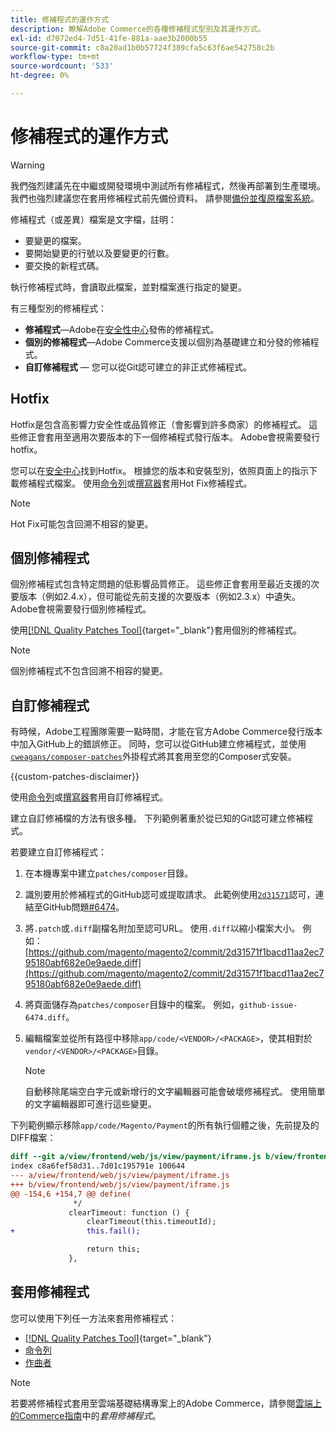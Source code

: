 ```yaml
---
title: 修補程式的運作方式
description: 瞭解Adobe Commerce的各種修補程式型別及其運作方式。
exl-id: d7072ed4-7d51-41fe-881a-aae3b2000b55
source-git-commit: c8a20ad1b0b57724f389cfa5c63f6ae542758c2b
workflow-type: tm+mt
source-wordcount: '533'
ht-degree: 0%

---
```


# 修補程式的運作方式

>[!WARNING]
>
>我們強烈建議先在中繼或開發環境中測試所有修補程式，然後再部署到生產環境。 我們也強烈建議您在套用修補程式前先備份資料。 請參閱[備份並復原檔案系統](../../installation/tutorials/backup.md)。

修補程式（或差異）檔案是文字檔，註明：

- 要變更的檔案。
- 要開始變更的行號以及要變更的行數。
- 要交換的新程式碼。

執行修補程式時，會讀取此檔案，並對檔案進行指定的變更。

有三種型別的修補程式：

- **修補程式**—Adobe在[安全性中心](https://magento.com/security/patches)發佈的修補程式。
- **個別的修補程式**—Adobe Commerce支援以個別為基礎建立和分發的修補程式。
- **自訂修補程式** — 您可以從Git認可建立的非正式修補程式。

## Hotfix

Hotfix是包含高影響力安全性或品質修正（會影響到許多商家）的修補程式。 這些修正會套用至適用次要版本的下一個修補程式發行版本。 Adobe會視需要發行hotfix。

您可以在[安全中心](https://magento.com/security/patches)找到Hotfix。 根據您的版本和安裝型別，依照頁面上的指示下載修補程式檔案。 使用[命令列](../patches/apply.md#)或[撰寫器](../patches/apply.md)套用Hot Fix修補程式。

>[!NOTE]
>
>Hot Fix可能包含回溯不相容的變更。

## 個別修補程式

個別修補程式包含特定問題的低影響品質修正。 這些修正會套用至最近支援的次要版本（例如2.4.x），但可能從先前支援的次要版本（例如2.3.x）中遺失。 Adobe會視需要發行個別修補程式。

使用[[!DNL Quality Patches Tool]](https://experienceleague.adobe.com/tools/commerce-quality-patches/index.html?lang=zh-Hant){target="_blank"}套用個別的修補程式。

>[!NOTE]
>
>個別修補程式不包含回溯不相容的變更。

## 自訂修補程式

有時候，Adobe工程團隊需要一點時間，才能在官方Adobe Commerce發行版本中加入GitHub上的錯誤修正。 同時，您可以從GitHub建立修補程式，並使用[`cweagans/composer-patches`](https://github.com/cweagans/composer-patches/)外掛程式將其套用至您的Composer式安裝。

{{custom-patches-disclaimer}}

使用[命令列](apply.md#command-line)或[撰寫器](apply.md#composer)套用自訂修補程式。

建立自訂修補檔的方法有很多種。 下列範例著重於從已知的Git認可建立修補程式。

若要建立自訂修補程式：

1. 在本機專案中建立`patches/composer`目錄。
1. 識別要用於修補程式的GitHub認可或提取請求。 此範例使用[`2d31571`](https://github.com/magento/magento2/commit/2d31571f1bacd11aa2ec795180abf682e0e9aede)認可，連結至GitHub問題[#6474](https://github.com/magento/magento2/issues/6474)。
1. 將`.patch`或`.diff`副檔名附加至認可URL。 使用`.diff`以縮小檔案大小。 例如： [https://github.com/magento/magento2/commit/2d31571f1bacd11aa2ec795180abf682e0e9aede.diff](https://github.com/magento/magento2/commit/2d31571f1bacd11aa2ec795180abf682e0e9aede.diff)
1. 將頁面儲存為`patches/composer`目錄中的檔案。 例如，`github-issue-6474.diff`。
1. 編輯檔案並從所有路徑中移除`app/code/<VENDOR>/<PACKAGE>`，使其相對於`vendor/<VENDOR>/<PACKAGE>`目錄。

   >[!NOTE]
   >
   >自動移除尾端空白字元或新增行的文字編輯器可能會破壞修補程式。 使用簡單的文字編輯器即可進行這些變更。

下列範例顯示移除`app/code/Magento/Payment`的所有執行個體之後，先前提及的DIFF檔案：

```diff
diff --git a/view/frontend/web/js/view/payment/iframe.js b/view/frontend/web/js/view/payment/iframe.js
index c8a6fef58d31..7d01c195791e 100644
--- a/view/frontend/web/js/view/payment/iframe.js
+++ b/view/frontend/web/js/view/payment/iframe.js
@@ -154,6 +154,7 @@ define(
              */
             clearTimeout: function () {
                 clearTimeout(this.timeoutId);
+                this.fail();

                 return this;
             },
```

## 套用修補程式

您可以使用下列任一方法來套用修補程式：

- [[!DNL Quality Patches Tool]](https://experienceleague.adobe.com/tools/commerce-quality-patches/index.html?lang=zh-Hant){target="_blank"}
- [命令列](/help/upgrade/patches/apply.md#command-line)
- [作曲者](/help/upgrade/patches/apply.md#composer)

>[!NOTE]
>
>若要將修補程式套用至雲端基礎結構專案上的Adobe Commerce，請參閱[雲端上的Commerce指南](https://experienceleague.adobe.com/docs/commerce-cloud-service/user-guide/develop/upgrade/apply-patches.html?lang=zh-Hant)中的&#x200B;_套用修補程式_。
